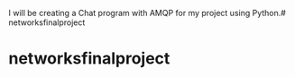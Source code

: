 I will be creating a Chat program with AMQP for my project using Python.# networksfinalproject
# networksfinalproject
